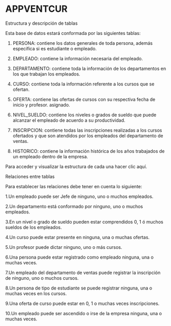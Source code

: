 # APPVENTCUR
Estructura y descripción de tablas

Esta base de datos estará conformada por las siguientes tablas:

1. PERSONA: contiene los datos generales de toda persona, además especifica si es estudiante o empleado.

2. EMPLEADO: contiene la información necesaria del empleado.

3. DEPARTAMENTO: contiene toda la información de los departamentos en los que trabajan los empleados.

4. CURSO: contiene toda la información referente a los cursos que se ofertan.

5. OFERTA: contiene las ofertas de cursos con su respectiva fecha de inicio y profesor. asignado. 

6. NIVEL_SUELDO: contiene los niveles o grados de sueldo que puede alcanzar el empleado de acuerdo a su productividad.

7. INSCRIPCION: contiene todas las inscripciones realizadas a los cursos ofertados y que son atendidos por los empleados del departamento de ventas.

8. HISTORICO: contiene la información histórica de los años trabajados de un empleado dentro de la empresa.

Para acceder y visualizar la estructura de cada una hacer clic aquí.

Relaciones entre tablas

Para establecer las relaciones debe tener en cuenta lo siguiente:

1.Un empleado puede ser Jefe de ninguno, uno o muchos empleados.

2.Un departamento está conformado por ninguno, uno o muchos empleados.

3.En un nivel o grado de sueldo pueden estar comprendidos 0, 1 ó muchos sueldos de los empleados.

4.Un curso puede estar presente en ninguna, una o muchas ofertas.

5.Un profesor puede dictar ninguno, uno o más cursos.

6.Una persona puede estar registrado como empleado ninguna, una o muchas veces.

7.Un empleado del departamento de ventas puede registrar la inscripción de ninguno, uno o muchos cursos.

8.Un persona de tipo de estudiante se puede registrar ninguna, una o muchas veces en los cursos.

9.Una oferta de curso puede estar en 0, 1 o muchas veces inscripciones.

10.Un empleado puede ser ascendido o irse de la empresa ninguna, una o muchas veces.
